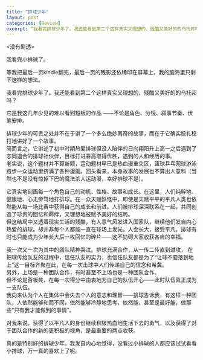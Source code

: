 ```yaml
---
title: "排球少年"
layout: post
categories: [Review]
excerpt: “我看完排球少年了。我还能看到第二个这样真实又理想的、残酷又美好的的乌托邦吗？”
---
```


\<没有剧透\>

我看完小排球了。

等我把最后一页kindle翻完，最后一页的残影还依稀印在屏幕上，我的脑海里只剩下这样的想法。

我看完排球少年了。我还能看到第二个这样真实又理想的、残酷又美好的的乌托邦吗？

它是我这几年少见的难以看到短板的作品 ——不论是角色、分镜、叙事节奏、伏笔安排。

排球少年的可贵之处并不在于讲了一个多么绝妙离奇的故事，而在于它确实稳扎稳打地讲好了一个故事。  
简而言之，它讲述了初中时期热爱排球但没人陪伴的日向翔阳升上高一之后遇到了志同道合的排球社伙伴，目标打进春高取得优胜，遇到的人和经历的事。  
老实说，这个题材并不算新颖，运动题材早已是热血漫重灾区，篮球乒乓网球游泳跑步一众运动里挤满了各种漫画。回头看来，本身故事的发展也不算出人意料（当然也不是没有惊掉下巴的魔法杀人运动漫，幸好排球不是）。   

它真实地刻画每一个角色自己的动机、性格、故事和成长。在这里，人们纯粹地、健康地、心无旁骛地打排球。在一众天赋妖怪中，即使是天赋平平的平凡人类也依然能从每一场比赛中获得自己的成长和前进。人们被排球深深联系在一起，共同创造了珍贵的回忆和羁绊，又理想地被赋予美好的结局。  
但这结局中又透着现实生活的残酷，有人意气风发进入国家队，继续他们发自内心热爱的排球。却并非每个人都能一直在球场上发光。人会长大，接受平凡，排球有时也只能成为少年长大后一枚回忆的碎片——这不妨碍大家收获各自的幸福。  
 
我一次又一次为其中的团队精神哭泣。排球充满合作，从一传二传直到进攻， 在把球传给队友的过程中，信任队友的实力，也信任队友都是为了“让球不要落到地上”这一目标齐聚在此，在每一次击球中人们传递自己的信念和希冀。  
另外，上场是一种团队合作，有时甚至不上场也是一种团队合作。  
但不论是否板凳，在每一次得分中由衷地为自己的队伍开心——此时队伍真正成为一支队伍。  
我向来认为个人在集体中会失去个人的意志和理智——排球告诉我，有这样一种团队，人依然能够和而不同，依然能够冷静地思考，依然能，甚至是最好能，做那些“只有我才能做到的事情”。  

对我来说，获得了以平凡人的身份继续积极热血地生活下去的勇气，以及获得了对于团队合作的新的更积极的视角，是最重要的两点收获。  

真的是特别好的排球少年。我发自内心地觉得，没看过小排球的人都应该试试看看小排球，万一真的喜欢上了呢。  

<script src="https://utteranc.es/client.js"
        repo="[ENTER REPO HERE]"
        issue-term="pathname"
        theme="github-light"
        crossorigin="anonymous"
        async>
</script>
